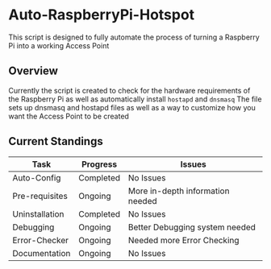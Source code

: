 # Auto-RaspberryPi-Hotspot
This script is designed to fully automate the process of turning a Raspberry Pi into a working Access Point

## Overview

Currently the script is created to check for the hardware requirements of the Raspberry Pi as well as automatically install `hostapd` and `dnsmasq`
The file sets up dnsmasq and hostapd files as well as a way to customize how you want the Access Point to be created

## Current Standings

|Task|Progress|Issues|
|----|--------|------|
|Auto-Config|Completed|No Issues|
|Pre-requisites|Ongoing|More in-depth information needed|
|Uninstallation|Completed|No Issues|
|Debugging|Ongoing|Better Debugging system needed|
|Error-Checker|Ongoing|Needed more Error Checking|
|Documentation|Ongoing|No Issues|
